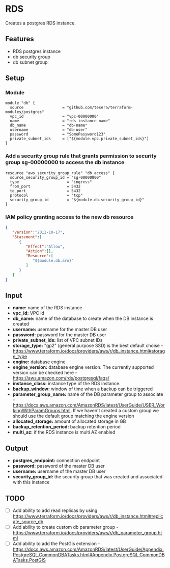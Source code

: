 # RDS
Creates a postgres RDS instance.

## Features
- RDS postgres instance
- db security group 
- db subnet group

## Setup

### Module

```hcl-terraform
module "db" {
  source                 = "github.com/tesera/terraform-modules/postgres"
  vpc_id                 = "vpc-00000000"
  name                   = "rds-instance-name"
  db_name                = "db-name"
  username               = "db-user"
  password               = "SomePassword123"
  private_subnet_ids     = ["${module.vpc.private_subnet_ids}"]
}
```

### Add a security group rule that grants permission to security group sg-00000000 to access the db instance
```hcl-terraform
resource "aws_security_group_rule" "db_access" {
  source_security_group_id = "sg-00000000"
  type                     = "ingress"
  from_port                = 5432
  to_port                  = 5432
  protocol                 = "tcp"
  security_group_id        = "${module.db.security_group_id}"
}
```

### IAM policy granting access to the new db resource
```json
{
   "Version":"2012-10-17",
   "Statement":[
      {
         "Effect":"Allow",
         "Action":[],
         "Resource":[
            "${module.db.arn}"
         ]
      }
   ]
}
```

## Input

- **name:** name of the RDS instance
- **vpc_id:** VPC id 
- **db_name:** name of the database to create when the DB instance is created
- **username:** username for the master DB user
- **password:** password for the master DB user
- **private_subnet_ids:** list of VPC subnet IDs
- **storage_type:** "gp2" (general purpose SSD) is the best default choise - https://www.terraform.io/docs/providers/aws/r/db_instance.html#storage_type
- **engine:** database engine
- **engine_version:** database engine version. The currently supported version can be checked here - https://aws.amazon.com/rds/postgresql/faqs/
- **instance_class:** instance type of the RDS instance.
- **backup_window:** window of time when a backup can be triggered
- **parameter_group_name:** name of the DB parameter group to associate - https://docs.aws.amazon.com/AmazonRDS/latest/UserGuide/USER_WorkingWithParamGroups.html. If we haven't created a custom group we should use the default group matching the engine version
- **allocated_storage:** amount of allocated storage in GB
- **backup_retention_period:** backup retention period
- **multi_az:** if the RDS instance is multi AZ enabled

## Output

- **postgres_endpoint:** connection endpoint
- **password:** password of the master DB user
- **username:** username of the master DB user
- **security_group_id:** the security group that was created and associated with this instance


## TODO
- [ ] Add ability to add read replicas by using https://www.terraform.io/docs/providers/aws/r/db_instance.html#replicate_source_db
- [ ] Add ability to create custom db parameter group - https://www.terraform.io/docs/providers/aws/r/db_parameter_group.html
- [ ] Add ability to add the PostGis extension - https://docs.aws.amazon.com/AmazonRDS/latest/UserGuide/Appendix.PostgreSQL.CommonDBATasks.html#Appendix.PostgreSQL.CommonDBATasks.PostGIS
